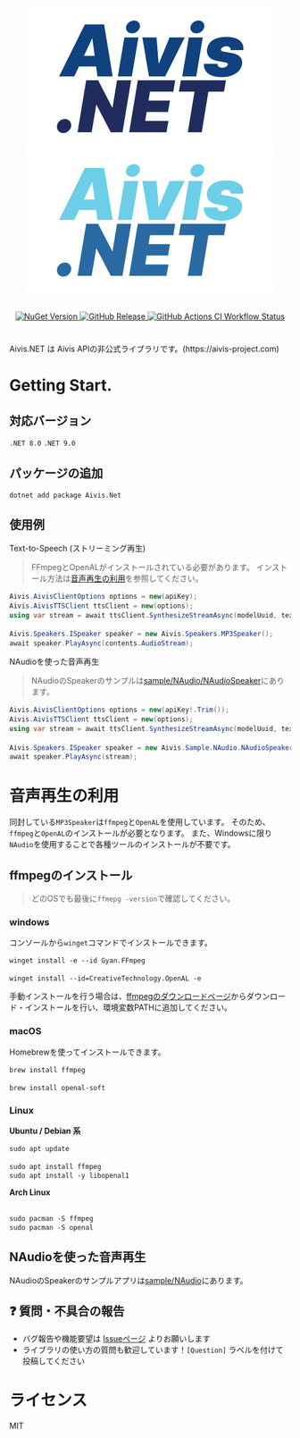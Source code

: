 <div align="center">

  ![Aivis.NET Logo](/docs/logo_dark.svg#gh-light-mode-only)
  ![Aivis.NET Logo](/docs/logo_light.svg#gh-dark-mode-only)

  <br/>

  <a href="https://www.nuget.org/packages/Aivis.Net">
    <img alt="NuGet Version" src="https://img.shields.io/nuget/v/Aivis.Net">
  </a>

  <a href="https://github.com/Atoyr/Aivis-net/releases">
    <img alt="GitHub Release" src="https://img.shields.io/github/v/release/Atoyr/Aivis-net">
  </a>

  <a href="https://github.com/Atoyr/Aivis-net/actions/workflows/ci.yml">
    <img alt="GitHub Actions CI Workflow Status" src="https://img.shields.io/github/actions/workflow/status/Atoyr/Aivis-net/ci.yml">
  </a>

  #

</div>
Aivis.NET は Aivis APIの非公式ライブラリです。(https://aivis-project.com)



# Getting Start.

## 対応バージョン
`.NET 8.0`
`.NET 9.0`

## パッケージの追加


``` 
dotnet add package Aivis.Net
```

## 使用例

Text-to-Speech (ストリーミング再生)
> FFmpegとOpenALがインストールされている必要があります。
> インストール方法は[音声再生の利用](#音声再生の利用)を参照してください。
``` C#
Aivis.AivisClientOptions options = new(apiKey);
Aivis.AivisTTSClient ttsClient = new(options);
using var stream = await ttsClient.SynthesizeStreamAsync(modelUuid, text);

Aivis.Speakers.ISpeaker speaker = new Aivis.Speakers.MP3Speaker();
await speaker.PlayAsync(contents.AudioStream);
```


NAudioを使った音声再生
> NAudioのSpeakerのサンプルは[sample/NAudio/NAudioSpeaker](./sample/NAudio/NAudioSpeaker.cs)にあります。
``` C#
Aivis.AivisClientOptions options = new(apiKey!.Trim());
Aivis.AivisTTSClient ttsClient = new(options);
using var stream = await ttsClient.SynthesizeStreamAsync(modelUuid, text);

Aivis.Speakers.ISpeaker speaker = new Aivis.Sample.NAudio.NAudioSpeaker();
await speaker.PlayAsync(stream);
```

# 音声再生の利用
同封している`MP3Speaker`は`ffmpeg`と`OpenAL`を使用しています。
そのため、`ffmpeg`と`OpenAL`のインストールが必要となります。
また、Windowsに限り`NAudio`を使用することで各種ツールのインストールが不要です。

## ffmpegのインストール
> どのOSでも最後に`ffmepg -version`で確認してください。

### windows
コンソールから`winget`コマンドでインストールできます。
```
winget install -e --id Gyan.FFmpeg

winget install --id=CreativeTechnology.OpenAL -e
```

手動インストールを行う場合は、[ffmpegのダウンロードページ](https://ffmpeg.org/download.html#build-windows)からダウンロード・インストールを行い、環境変数PATHに追加してください。

### macOS
Homebrewを使ってインストールできます。
```
brew install ffmpeg

brew install openal-soft
```

### Linux

**Ubuntu / Debian 系**
```
sudo apt update

sudo apt install ffmpeg
sudo apt install -y libopenal1
```

**Arch Linux**
```

sudo pacman -S ffmpeg
sudo pacman -S openal
```

## NAudioを使った音声再生
NAudioのSpeakerのサンプルアプリは[sample/NAudio](./sample/NAudio)にあります。

## ❓ 質問・不具合の報告

- バグ報告や機能要望は [Issueページ](https://github.com/Atoyr/Aivis-net/issues) よりお願いします
- ライブラリの使い方の質問も歓迎しています！`[Question]` ラベルを付けて投稿してください

# ライセンス
MIT
